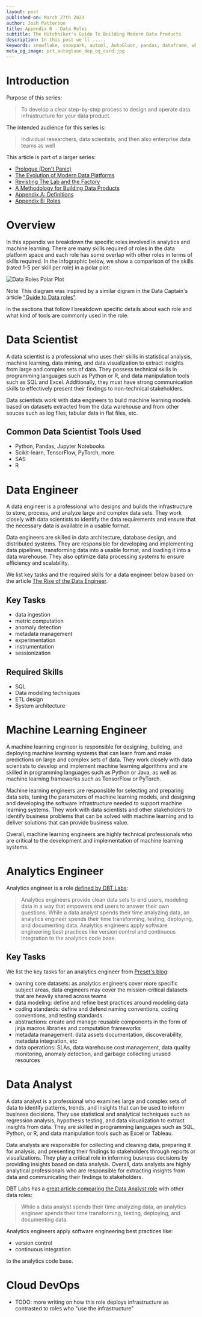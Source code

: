 ```yaml
---
layout: post
published-on: March 27th 2023
author: Josh Patterson
title: Appendix B - Data Roles
subtitle: The Hitchhiker's Guide To Building Modern Data Products
description: In this post we'll .....
keywords: snowflake, snowpark, automl, AutoGluon, pandas, dataframe, whl, pip, anaconda, dependency
meta_og_image: pct_autogluon_dep_og_card.jpg
---
```


# Introduction

Purpose of this series:

> To develop a clear step-by-step process to design and operate data infrastructure for your data product.

The intended audience for this series is:

> Individual researchers, data scientists, and then also enterprise data teams as well

This article is part of a larger series:

* [Prologue (Don't Panic)](hitchhikers_guide_modern_data_products_1_prologue.html)
* [The Evolution of Modern Data Platforms](hitchhikers_guide_modern_data_products_2_evolution_data_platforms.html)
* [Revisting The Lab and the Factory](hitchhikers_guide_modern_data_products_3_lab_and_factory_redux.html)
* [A Methodology for Building Data Products](hitchhikers_guide_modern_data_products_4_methodology_for_data_products.html)
* [Appendix A: Definitions](hitchhikers_guide_modern_data_products_5_appendix_A_definitions.html)
* [Appendix B: Roles](hitchhikers_guide_modern_data_products_6_appendix_B_roles.html)

# Overview

In this appendix we breakdown the specific roles involved in analytics and machine learning. There are many skills required of roles in the data platform space and each role has some overlap with other roles in terms of skills required. In the infographic below, we show a comparison of the skills (rated 1-5 per skill per role) in a polar plot:

![Data Roles Polar Plot](./images/polar_plot_roles_20230413.png "Data Roles Polar Plot")

Note: This diagram was inspired by a similar digram in the Data Captain's article ["Guide to Data roles"](https://www.datacaptains.com/blog/guide-to-data-roles).

In the sections that follow I breakdown specific details about each role and what kind of tools are commonly used in the role.

# Data Scientist

A data scientist is a professional who uses their skills in statistical analysis, machine learning, data mining, and data visualization to extract insights from large and complex sets of data. They possess technical skills in programming languages such as Python or R, and data manipulation tools such as SQL and Excel. Additionally, they must have strong communication skills to effectively present their findings to non-technical stakeholders.

Data scientists work with data engineers to build machine learning models based on datasets extracted from the data warehouse and from other souces such as log files, tabular data in flat files, etc.

## Common Data Scientist Tools Used

* Python, Pandas, Jupyter Notebooks
* Scikit-learn, TensorFlow, PyTorch, more
* SAS
* R

# Data Engineer

A data engineer is a professional who designs and builds the infrastructure to store, process, and analyze large and complex data sets. They work closely with data scientists to identify the data requirements and ensure that the necessary data is available in a usable format.

Data engineers are skilled in data architecture, database design, and distributed systems. They are responsible for developing and implementing data pipelines, transforming data into a usable format, and loading it into a data warehouse. They also optimize data processing systems to ensure efficiency and scalability. 

We list key tasks and the required skills for a data engineer below based on the article [The Rise of the Data Engineer](https://www.freecodecamp.org/news/the-rise-of-the-data-engineer-91be18f1e603/).

## Key Tasks

* data ingestion
* metric computation
* anomaly detection
* metadata management
* experimentation
* instrumentation
* sessionization

## Required Skills

* SQL
* Data modeling techniques
* ETL design
* System architecture

# Machine Learning Engineer

A machine learning engineer is responsible for designing, building, and deploying machine learning systems that can learn from and make predictions on large and complex sets of data. They work closely with data scientists to develop and implement machine learning algorithms and are skilled in programming languages such as Python or Java, as well as machine learning frameworks such as TensorFlow or PyTorch.

Machine learning engineers are responsible for selecting and preparing data sets, tuning the parameters of machine learning models, and designing and developing the software infrastructure needed to support machine learning systems. They work with data scientists and other stakeholders to identify business problems that can be solved with machine learning and to deliver solutions that can provide business value. 

Overall, machine learning engineers are highly technical professionals who are critical to the development and implementation of machine learning systems.

# Analytics Engineer

Analytics engineer is a role [defined by DBT Labs](https://www.getdbt.com/what-is-analytics-engineering/):

> Analytics engineers provide clean data sets to end users, modeling data in a way that empowers end users to answer their own questions. While a data analyst spends their time analyzing data, an analytics engineer spends their time transforming, testing, deploying, and documenting data. Analytics engineers apply software engineering best practices like version control and continuous integration to the analytics code base.

## Key Tasks

We list the key tasks for an analytics engineer from [Preset's blog](https://preset.io/blog/reshaping-data-engineering/):

* owning core datasets: as analytics engineers cover more specific subject areas, data engineers may cover the mission-critical datasets that are heavily shared across teams
* data modeling: define and refine best practices around modeling data
* coding standards: define and defend naming conventions, coding conventions, and testing standards.
* abstractions: create and manage reusable components in the form of jinja macros libraries and computation frameworks
* metadata management: data assets documentation, discoverability, metadata integration, etc
* data operations: SLAs, data warehouse cost management, data quality monitoring, anomaly detection, and garbage collecting unused resources


# Data Analyst

A data analyst is a professional who examines large and complex sets of data to identify patterns, trends, and insights that can be used to inform business decisions. They use statistical and analytical techniques such as regression analysis, hypothesis testing, and data visualization to extract insights from data. They are skilled in programming languages such as SQL, Python, or R, and data manipulation tools such as Excel or Tableau.

Data analysts are responsible for collecting and cleaning data, preparing it for analysis, and presenting their findings to stakeholders through reports or visualizations. They play a critical role in informing business decisions by providing insights based on data analysis. Overall, data analysts are highly analytical professionals who are responsible for extracting insights from data and communicating their findings to stakeholders.

DBT Labs has a [great article comparing the Data Analyst role](https://www.getdbt.com/what-is-analytics-engineering/) with other data roles:

> While a data analyst spends their time analyzing data, an analytics engineer spends their time transforming, testing, deploying, and documenting data. 

Analytics engineers apply software engineering best practices like:

* version control
* continuous integration 

to the analytics code base.

# Cloud DevOps

* TODO: more writing on how this role deploys infrastructure as contrasted to roles who "use the infrastructure"

<!-- 

### Data Engineers vs Cloud DevOps

Data Engineer Role and Cloud DevOps Role are both critical roles in modern businesses that rely heavily on technology. Here are the key differences and similarities between these two roles:

Job Responsibilities:
Data Engineers are responsible for building and maintaining data pipelines that collect, process, and store large amounts of data. They are skilled in designing, building, and managing data storage systems and data processing infrastructure. They ensure that data is secure, easily accessible, and of high quality.

Cloud DevOps, on the other hand, is responsible for managing the cloud infrastructure that runs an organization's applications. They work on automating the deployment, scaling, and management of applications on the cloud infrastructure. They ensure the cloud infrastructure is secure, cost-efficient, and always available.

Skills Required:
Data Engineers need to have a strong foundation in computer science, database systems, and data modeling. They should be skilled in programming languages such as Python, SQL, and Java. Additionally, they need to have expertise in ETL (extract, transform, load) processes, data warehousing, and big data technologies like Hadoop and Spark.

Cloud DevOps require skills in cloud computing, containerization technologies like Docker and Kubernetes, and Infrastructure as Code (IaC) tools like Terraform and Ansible. They should be proficient in scripting languages like Bash, Python, and PowerShell. Additionally, they need to have strong skills in CI/CD (continuous integration and continuous deployment), monitoring, and logging tools.

Tools and Technologies:
Data Engineers work with data storage technologies like Hadoop, Spark, and NoSQL databases like Cassandra, MongoDB, and DynamoDB. They also use data processing frameworks like Apache Beam and Apache Kafka. Additionally, they use data modeling tools like ERwin and ER/Studio.

Cloud DevOps use cloud computing platforms like AWS, Azure, and Google Cloud Platform. They use containerization technologies like Docker and Kubernetes to deploy applications. They also use Infrastructure as Code (IaC) tools like Terraform and Ansible. Additionally, they use CI/CD tools like Jenkins, Travis CI, and CircleCI.

In summary, Data Engineers and Cloud DevOps are both critical roles in modern businesses that rely heavily on technology. The key differences between these two roles are in their job responsibilities, required skills, and the tools and technologies they use. However, they share some similarities in their roles, such as working to ensure security and availability of the organization's technology infrastructure.
-->
